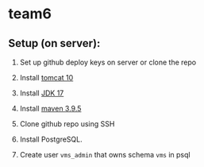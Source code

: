 # team6

## Setup (on server):

1. Set up github deploy keys on server or clone the repo

2. Install [tomcat 10](https://www.digitalocean.com/community/tutorials/how-to-install-apache-tomcat-10-on-ubuntu-20-04)

3. Install [JDK 17](https://www.rosehosting.com/blog/how-to-install-java-17-lts-on-ubuntu-20-04/)

4. Install [maven 3.9.5](https://phoenixnap.com/kb/install-maven-on-ubuntu)

5. Clone github repo using SSH

6. Install PostgreSQL.

7. Create user `vms_admin` that owns schema `vms` in psql
